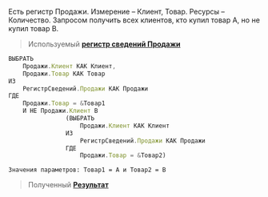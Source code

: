 Есть регистр Продажи. Измерение – Клиент, Товар. Ресурсы – Количество. Запросом получить всех клиентов, кто купил товар А, но не купил товар B.

>Используемый [__регистр сведений Продажи__](https://github.com/EDO123498/my-projects-screens/blob/main/mission11.jpg)

```js
ВЫБРАТЬ
	Продажи.Клиент КАК Клиент,
	Продажи.Товар КАК Товар
ИЗ
	РегистрСведений.Продажи КАК Продажи
ГДЕ
	Продажи.Товар = &Товар1
	И НЕ Продажи.Клиент В
				(ВЫБРАТЬ
					Продажи.Клиент КАК Клиент
				ИЗ
					РегистрСведений.Продажи КАК Продажи
				ГДЕ
					Продажи.Товар = &Товар2)
```
`Значения параметров: Товар1 = А и Товар2 = В`

>Полученный [__Результат__](https://github.com/EDO123498/my-projects-screens/blob/main/mission12.jpg)
